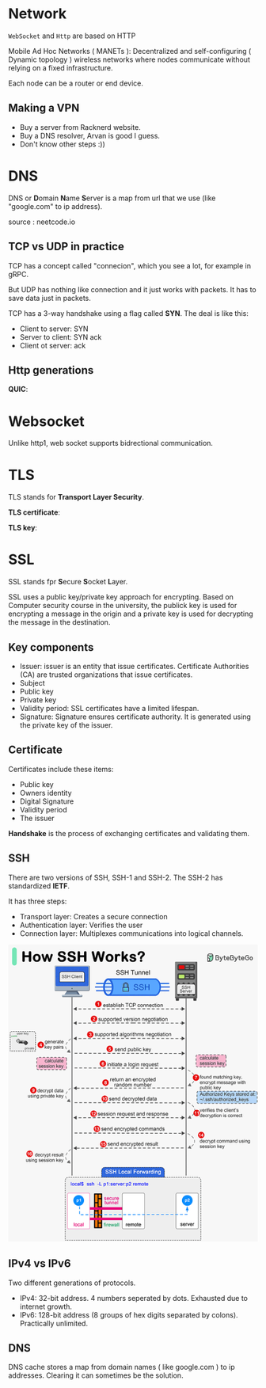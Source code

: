 # Network

`WebSocket` and `Http` are based on HTTP

Mobile Ad Hoc Networks ( MANETs ): Decentralized and self-configuring ( Dynamic topology ) wireless networks where nodes communicate without relying on a fixed infrastructure.

Each node can be a router or end device.

## Making a VPN

- Buy a server from Racknerd website.
- Buy a DNS resolver, Arvan is good I guess.
- Don't know other steps :))

# DNS 

DNS or **D**omain **N**ame **S**erver is a map from url that we use (like "google.com" to ip address).

source : neetcode.io

## TCP vs UDP in practice

TCP has a concept called "connecion", which you see a lot, for example in gRPC.

But UDP has nothing like connection and it just works with packets. It has to save data just in packets.

TCP has a 3-way handshake using a flag called **SYN**. The deal is like this:
- Client to server: SYN
- Server to client: SYN ack
- Client ot server: ack

## Http generations

**QUIC**: 

# Websocket 

Unlike http1, web socket supports bidrectional communication.

# TLS

TLS stands for **Transport Layer Security**.

**TLS certificate**:

**TLS key**:

# SSL

SSL stands fpr **S**ecure **S**ocket **L**ayer.

SSL uses a public key/private key approach for encrypting. Based on Computer security course in the university, the publick key is used for encrypting a message in the origin and a private key is used for decrypting the message in the destination.

## Key components

- Issuer: issuer is an entity that issue certificates. Certificate Authorities (CA) are trusted organizations that issue certificates.
- Subject
- Public key
- Private key
- Validity period: SSL certificates have a limited lifespan.
- Signature: Signature ensures certificate authority. It is generated using the private key of the issuer.  

## Certificate

Certificates include these items:
- Public key
- Owners identity
- Digital Signature
- Validity period
- The issuer

**Handshake** is the process of exchanging certificates and validating them. 

## SSH

There are two versions of SSH, SSH-1 and SSH-2. The SSH-2 has standardized **IETF**.

It has three steps:
- Transport layer: Creates a secure connection
- Authentication layer: Verifies the user
- Connection layer: Multiplexes communications into logical channels.

<img src="https://github.com/parsaeisa/Notes/blob/main/Network/image/how%20SSH%20works.gif">

## IPv4 vs IPv6

Two different generations of protocols.
- IPv4: 32-bit address. 4 numbers seperated by dots. Exhausted due to internet growth.
- IPv6: 128-bit address (8 groups of hex digits separated by colons). Practically unlimited.

## DNS

DNS cache stores a map from domain names ( like google.com ) to ip addresses.
Clearing it can sometimes be the solution.
